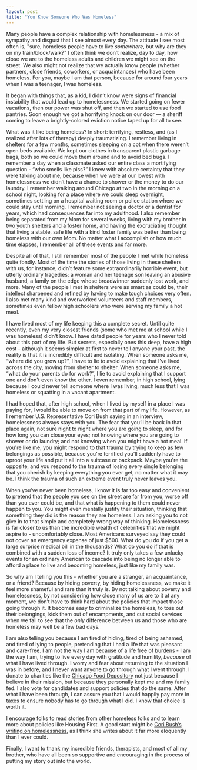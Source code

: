 ```yaml
---
layout: post
title: "You Know Someone Who Was Homeless"
---
```


Many people have a complex relationship with homelessness - a mix of sympathy and disgust that I see almost every day. The attitude I see most often is, "sure, homeless people have to live <em>somewhere</em>, but why are they on my train/block/walk?" I often think we don’t realize, day to day, how close we are to the homeless adults and children we might see on the street. We also might not realize that we actually know people (whether partners, close friends, coworkers, or acquaintances) who have been homeless. For you, maybe I am that person, because for around four years when I was a teenager, I was homeless.

It began with things that, as a kid, I didn’t know were signs of financial instability that would lead up to homelessness. We started going on fewer vacations, then our power was shut off, and then we started to use food pantries. Soon enough we got a horrifying knock on our door — a sheriff coming to leave a brightly-colored eviction notice taped up for all to see.

What was it like being homeless? In short: terrifying, restless, and (as I realized after lots of therapy) deeply traumatizing. I remember living in shelters for a few months, sometimes sleeping on a cot when there weren’t open beds available. We kept our clothes in transparent plastic garbage bags, both so we could move them around and to avoid bed bugs. I remember a day when a classmate asked our entire class a mortifying question - “who smells like piss?” I knew with absolute certainty that they were talking about me, because when we were at our lowest with homelessness we didn’t have a chance to shower or the money to do our laundry. I remember walking around Chicago at two in the morning on a school night, looking for a place where we could sleep overnight, sometimes settling on a hospital waiting room or police station where we could stay until morning. I remember not seeing a doctor or a dentist for years, which had consequences far into my adulthood. I also remember being separated from my Mom for several weeks, living with my brother in two youth shelters and a foster home, and having the excruciating thought that living a stable, safe life with a kind foster family was better than being homeless with our own Mom. No matter what I accomplish or how much time elapses, I remember all of these events and far more.

Despite all of that, I still remember most of the people I met while homeless quite fondly. Most of the time the stories of those living in these shelters with us, for instance, didn’t feature some extraordinarily horrible event, but utterly ordinary tragedies: a woman and her teenage son leaving an abusive husband, a family on the edge whose breadwinner suddenly lost work, and more. Many of the people I met in shelters were as smart as could be, their intellect sharpened and refined by having to make tough choices very often. I also met many kind and overworked volunteers and staff members, sometimes even fellow high schoolers who were serving my family a hot meal.

I have lived most of my life keeping this a complete secret. Until quite recently, even my very closest friends (some who met me at school while I was homeless) didn't know. I have dated people for years who I never told about this part of my life. But secrets, especially ones this deep, have a high cost - although it seems simpler at first to never tell anyone your past, the reality is that it is incredibly difficult and isolating. When someone asks me, “where did you grow up?”, I have to lie to avoid explaining that I’ve lived across the city, moving from shelter to shelter. When someone asks me, “what do your parents do for work?”, I lie to avoid explaining that I support one and don't even know the other. I even remember, in high school, lying because I could never tell someone where I was living, much less that I was homeless or squatting in a vacant apartment.

I had hoped that, after high school, when I lived by myself in a place I was paying for, I would be able to move on from that part of my life. However, as I remember U.S. Representative Cori Bush saying in an interview, homelessness always stays with you. The fear that you’ll be back in that place again, not sure night to night where you are going to sleep, and for how long you can close your eyes; not knowing where you are going to shower or do laundry; and not knowing when you might have a hot meal. If you're like me, you might respond to that trauma by trying to keep as few belongings as possible, because you're terrified you'll suddenly have to uproot your life and put it all into a suitcase or backpack. Maybe you're the opposite, and you respond to the trauma of losing every single belonging that you cherish by keeping everything you ever get, no matter what it may be. I think the trauma of such an extreme event truly never leaves you.

When you’ve never been homeless, I know it is far too easy and convenient to pretend that the people you see on the street are far from you, worse off than you ever could be, and that what is happening to them could never happen to you. You might even mentally justify their situation, thinking that something they did is the reason they are homeless. I am asking you to not give in to that simple and completely wrong way of thinking. Homelessness is far closer to us than the incredible wealth of celebrities that we might aspire to - uncomfortably close. Most Americans surveyed say they could not cover an emergency expense of just $500. What do you do if you get a large surprise medical bill in the thousands? What do you do if that is combined with a sudden loss of income? It truly only takes a few unlucky events for an ordinary American to cascade into being no longer able to afford a place to live and becoming homeless, just like my family was.

So why am I telling you this - whether you are a stranger, an acquaintance, or a friend? Because by hiding poverty, by hiding homelessness, we make it feel more shameful and rare than it truly is. By not talking about poverty and homelessness, by not considering how close many of us are to it at any moment, we don’t have to think hard about the policies that impact those going through it. It becomes easy to criminalize the homeless, to toss out their belongings, kick them out of encampments, and cut social services when we fail to see that the <em>only</em> difference between us and those who are homeless may well be a few bad days.

I am also telling you because I am tired of hiding, tired of being ashamed, and tired of lying to people, pretending that I had a life that was pleasant and care-free. I am not the way I am because of a life free of burdens - I am the way I am, trying to live every day with gratitude and humility, <em>because</em> of what I have lived through. I worry and fear about returning to the situation I was in before, and I never want anyone to go through what I went through. I donate to charities like the <a href="https://www.chicagosfoodbank.org/">Chicago Food Depository</a> not just because I believe in their mission, but because they personally kept me and my family fed. I also vote for candidates and support policies that do the same. After what I have been through, I can assure you that I would happily pay more in taxes to ensure nobody has to go through what I did. I know that choice is worth it.

I encourage folks to read stories from other homeless folks and to learn more about policies like Housing First. A good start might be <a href="https://time.com/6085841/cori-bush-homelessness-crisis/">Cori Bush’s writing on homelessness</a>, as I think she writes about it far more eloquently than I ever could.

Finally, I want to thank my incredible friends, therapists, and most of all my brother, who have all been so supportive and encouraging in the process of putting my story out into the world.
